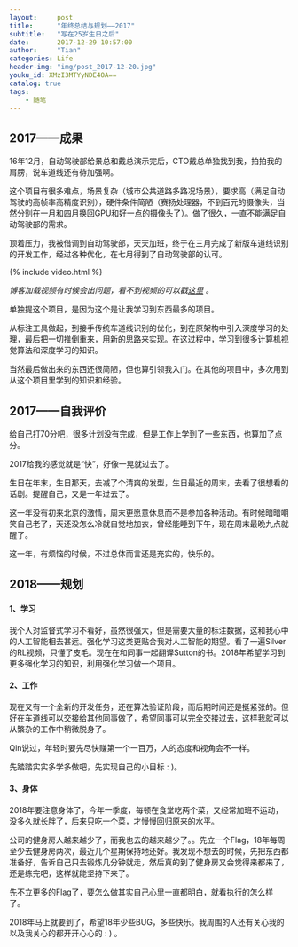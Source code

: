 ```yaml
---
layout:     post
title:      "年终总结与规划——2017"
subtitle:   "写在25岁生日之后"
date:       2017-12-29 10:57:00
author:     "Tian"
categories: Life
header-img: "img/post_2017-12-20.jpg"
youku_id: XMzI3MTYyNDE4OA==
catalog: true
tags:
    - 随笔
---
```


## 2017——成果

16年12月，自动驾驶部给景总和戴总演示完后，CTO戴总单独找到我，拍拍我的肩膀，说车道线还有待加强啊。

这个项目有很多难点，场景复杂（城市公共道路多路况场景），要求高（满足自动驾驶的高帧率高精度识别），硬件条件简陋（赛扬处理器，不到百元的摄像头，当然分别在一月和四月换回GPU和好一点的摄像头了）。做了很久，一直不能满足自动驾驶部的需求。

顶着压力，我被借调到自动驾驶部，天天加班，终于在三月完成了新版车道线识别的开发工作，经过各种优化，在七月得到了自动驾驶部的认可。

{% include video.html %}

*博客加载视频有时候会出问题，看不到视频的可以戳[这里](http://v.youku.com/v_show/id_XMzI3MTYyNDE4OA==.html?spm=a2hzp.8244740.0.0) 。*

单独提这个项目，是因为这个是让我学习到东西最多的项目。

从标注工具做起，到接手传统车道线识别的优化，到在原架构中引入深度学习的处理，最后把一切推倒重来，用新的思路来实现。在这过程中，学习到很多计算机视觉算法和深度学习的知识。

当然最后做出来的东西还很简陋，但也算引领我入门。在其他的项目中，多次用到从这个项目里学到的知识和经验。

## 2017——自我评价

给自己打70分吧，很多计划没有完成，但是工作上学到了一些东西，也算加了点分。

2017给我的感觉就是“快”，好像一晃就过去了。

生日在年末，生日那天，去减了个清爽的发型，生日最近的周末，去看了很想看的话剧。提醒自己，又是一年过去了。

这一年没有初来北京的激情，周末更愿意休息而不是参加各种活动。有时候暗暗嘲笑自己老了，天还没怎么冷就自觉地加衣，曾经能睡到下午，现在周末最晚九点就醒了。

这一年，有烦恼的时候，不过总体而言还是充实的，快乐的。

## 2018——规划

#### 1、学习

我个人对监督式学习不看好，虽然很强大，但是需要大量的标注数据，这和我心中的人工智能相去甚远。强化学习这类更贴合我对人工智能的期望。看了一遍Silver的RL视频，只懂了皮毛。现在在和同事一起翻译Sutton的书。2018年希望学习到更多强化学习的知识，利用强化学习做一个项目。

#### 2、工作

现在又有一个全新的开发任务，还在算法验证阶段，而后期时间还是挺紧张的。但好在车道线可以交接给其他同事做了，希望同事可以完全交接过去，这样我就可以从繁杂的工作中稍微脱身了。

Qin说过，年轻时要先尽快赚第一个一百万，人的态度和视角会不一样。

先踏踏实实多学多做吧，先实现自己的小目标 : )。

#### 3、身体

2018年要注意身体了，今年一季度，每顿在食堂吃两个菜，又经常加班不运动，没多久就长胖了，后来只吃一个菜，才慢慢回归原来的水平。

公司的健身房人越来越少了，而我也去的越来越少了。。先立一个Flag，18年每周至少去健身房两次，最近几个星期保持地还好。我发现不想去的时候，先把东西都准备好，告诉自己只去锻炼几分钟就走，然后真的到了健身房又会觉得来都来了，还是练完吧，这样就能坚持下来了。

先不立更多的Flag了，要怎么做其实自己心里一直都明白，就看执行的怎么样了。

2018年马上就要到了，希望18年少些BUG，多些快乐。我周围的人还有关心我的以及我关心的都开开心心的 : ) 。

